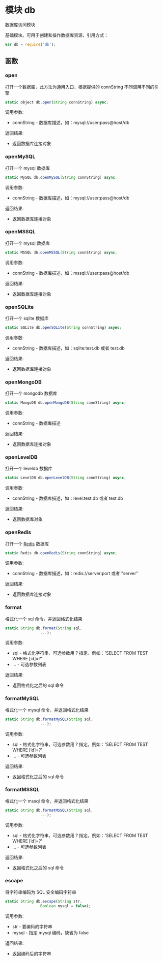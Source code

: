 # 模块 db
数据库访问模块

基础模块。可用于创建和操作数据库资源，引用方式：
```JavaScript
var db = require('db');
```
## 函数
        
### open
打开一个数据库，此方法为通用入口，根据提供的 connString 不同调用不同的引擎
```JavaScript
static object db.open(String connString) async;
```

调用参数:
* connString - 数据库描述，如：mysql://user:pass\@host/db

返回结果:
* 返回数据库连接对象

### openMySQL
打开一个 mysql 数据库
```JavaScript
static MySQL db.openMySQL(String connString) async;
```

调用参数:
* connString - 数据库描述，如：mysql://user:pass\@host/db

返回结果:
* 返回数据库连接对象

### openMSSQL
打开一个 mysql 数据库
```JavaScript
static MSSQL db.openMSSQL(String connString) async;
```

调用参数:
* connString - 数据库描述，如：mssql://user:pass\@host/db

返回结果:
* 返回数据库连接对象

### openSQLite
打开一个 sqlite 数据库
```JavaScript
static SQLite db.openSQLite(String connString) async;
```

调用参数:
* connString - 数据库描述，如：sqlite:test.db 或者 test.db

返回结果:
* 返回数据库连接对象

### openMongoDB
打开一个 mongodb 数据库
```JavaScript
static MongoDB db.openMongoDB(String connString) async;
```

调用参数:
* connString - 数据库描述

返回结果:
* 返回数据库连接对象

### openLevelDB
打开一个 leveldb 数据库
```JavaScript
static LevelDB db.openLevelDB(String connString) async;
```

调用参数:
* connString - 数据库描述，如：level:test.db 或者 test.db

返回结果:
* 返回数据库对象

### openRedis
打开一个 [Redis](../../object/ifs/Redis.md) 数据库
```JavaScript
static Redis db.openRedis(String connString) async;
```

调用参数:
* connString - 数据库描述，如：redis://server:port 或者 "server"

返回结果:
* 返回数据库连接对象

### format
格式化一个 sql 命令，并返回格式化结果
```JavaScript
static String db.format(String sql,
                ...);
```

调用参数:
* sql - 格式化字符串，可选参数用 ? 指定。例如：'SELECT FROM TEST WHERE [id]=?'
* ... - 可选参数列表

返回结果:
* 返回格式化之后的 sql 命令

### formatMySQL
格式化一个 mysql 命令，并返回格式化结果
```JavaScript
static String db.formatMySQL(String sql,
                ...);
```

调用参数:
* sql - 格式化字符串，可选参数用 ? 指定。例如：'SELECT FROM TEST WHERE [id]=?'
* ... - 可选参数列表

返回结果:
* 返回格式化之后的 sql 命令

### formatMSSQL
格式化一个 mssql 命令，并返回格式化结果
```JavaScript
static String db.formatMSSQL(String sql,
                ...);
```

调用参数:
* sql - 格式化字符串，可选参数用 ? 指定。例如：'SELECT FROM TEST WHERE [id]=?'
* ... - 可选参数列表

返回结果:
* 返回格式化之后的 sql 命令

### escape
将字符串编码为 SQL 安全编码字符串
```JavaScript
static String db.escape(String str,
                Boolean mysql = false);
```

调用参数:
* str - 要编码的字符串
* mysql - 指定 mysql 编码，缺省为 false

返回结果:
* 返回编码后的字符串

